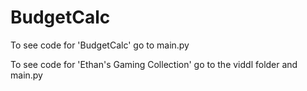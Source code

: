 # BudgetCalc
To see code for 'BudgetCalc' go to main.py

To see code for 'Ethan's Gaming Collection' go to the viddl folder and main.py
